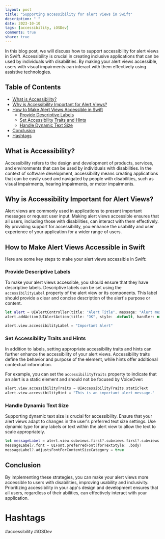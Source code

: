 ```yaml
---
layout: post
title: "Supporting accessibility for alert views in Swift"
description: " "
date: 2023-10-10
tags: [accessibility, iOSDev]
comments: true
share: true
---
```


In this blog post, we will discuss how to support accessibility for alert views in Swift. Accessibility is crucial in creating inclusive applications that can be used by individuals with disabilities. By making your alert views accessible, users with visual impairments can interact with them effectively using assistive technologies.

## Table of Contents

- [What is Accessibility?](#what-is-accessibility)
- [Why is Accessibility Important for Alert Views?](#why-is-accessibility-important-for-alert-views)
- [How to Make Alert Views Accessible in Swift](#how-to-make-alert-views-accessible-in-swift)
  - [Provide Descriptive Labels](#provide-descriptive-labels)
  - [Set Accessibility Traits and Hints](#set-accessibility-traits-and-hints)
  - [Handle Dynamic Text Size](#handle-dynamic-text-size)
- [Conclusion](#conclusion)
- [Hashtags](#hashtags)

## What is Accessibility?

Accessibility refers to the design and development of products, services, and environments that can be used by individuals with disabilities. In the context of software development, accessibility means creating applications that can be easily used and navigated by people with disabilities, such as visual impairments, hearing impairments, or motor impairments.

## Why is Accessibility Important for Alert Views?

Alert views are commonly used in applications to present important messages or request user input. Making alert views accessible ensures that all users, including those with disabilities, can interact with them effectively. By providing support for accessibility, you enhance the usability and user experience of your application for a wider range of users.

## How to Make Alert Views Accessible in Swift

Here are some key steps to make your alert views accessible in Swift:

### Provide Descriptive Labels

To make your alert views accessible, you should ensure that they have descriptive labels. Descriptive labels can be set using the `accessibilityLabel` property of the alert view or its components. This label should provide a clear and concise description of the alert's purpose or content.

```swift
let alert = UIAlertController(title: "Alert Title", message: "Alert message goes here.", preferredStyle: .alert)
alert.addAction(UIAlertAction(title: "OK", style: .default, handler: nil))

alert.view.accessibilityLabel = "Important Alert"
```

### Set Accessibility Traits and Hints

In addition to labels, setting appropriate accessibility traits and hints can further enhance the accessibility of your alert views. Accessibility traits define the behavior and purpose of the element, while hints offer additional contextual information.

For example, you can set the `accessibilityTraits` property to indicate that an alert is a static element and should not be focused by VoiceOver:

```swift
alert.view.accessibilityTraits = UIAccessibilityTraits.staticText
alert.view.accessibilityHint = "This is an important alert message."
```

### Handle Dynamic Text Size

Supporting dynamic text size is crucial for accessibility. Ensure that your alert views adapt to changes in the user's preferred text size settings. Use dynamic type for any labels or text within the alert view to allow the text to scale appropriately.

```swift
let messageLabel = alert.view.subviews.first?.subviews.first?.subviews.compactMap { $0 as? UILabel }.first
messageLabel?.font = UIFont.preferredFont(forTextStyle: .body)
messageLabel?.adjustsFontForContentSizeCategory = true
```

## Conclusion

By implementing these strategies, you can make your alert views more accessible to users with disabilities, improving usability and inclusivity. Prioritizing accessibility in your app's design and development ensures that all users, regardless of their abilities, can effectively interact with your application.

# Hashtags

#accessibility #iOSDev